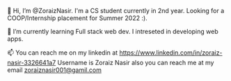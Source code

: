 👋 Hi, I’m @ZoraizNasir. I'm a CS student currently in 2nd year. Looking for a COOP/Internship placement for Summer 2022 :).

🌱 I’m currently learning Full stack web dev. I intreseted in developing web apps.

📫 You can reach me on my linkedin at https://www.linkedin.com/in/zoraiz-nasir-3326641a7 Username is Zoraiz Nasir also you can reach me at my email zoraiznasir001@gamil.com
